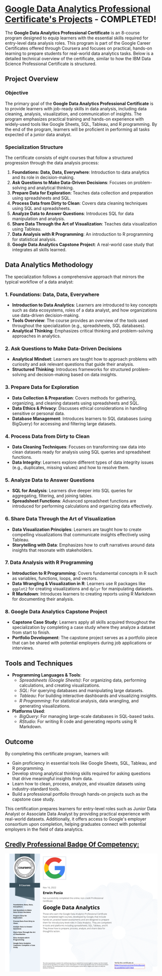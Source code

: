 # [Google Data Analytics Professional Certificate's Projects](https://www.credly.com/badges/06abf21b-b15c-4cc1-ba73-f9b5c75c0071) - COMPLETED!

The **Google Data Analytics Professional Certificate** is an 8-course program designed to equip learners with the essential skills required for entry-level data analysis roles. This program is part of the Google Career Certificates offered through Coursera and focuses on practical, hands-on learning to prepare students for real-world data analytics tasks. Below is a detailed technical overview of the certificate, similar to how the IBM Data Science Professional Certificate is structured.

## Project Overview

### Objective
The primary goal of the **Google Data Analytics Professional Certificate** is to provide learners with job-ready skills in data analysis, including data cleaning, analysis, visualization, and communication of insights. The program emphasizes practical training and hands-on experience with widely-used tools like Google Sheets, SQL, Tableau, and R programming. By the end of the program, learners will be proficient in performing all tasks expected of a junior data analyst.

### Specialization Structure
The certificate consists of eight courses that follow a structured progression through the data analysis process:
1. **Foundations: Data, Data, Everywhere**: Introduction to data analytics and its role in decision-making.
2. **Ask Questions to Make Data-Driven Decisions**: Focuses on problem-solving and analytical thinking.
3. **Prepare Data for Exploration**: Teaches data collection and preparation using spreadsheets and SQL.
4. **Process Data from Dirty to Clean**: Covers data cleaning techniques using SQL and spreadsheets.
5. **Analyze Data to Answer Questions**: Introduces SQL for data manipulation and analysis.
6. **Share Data Through the Art of Visualization**: Teaches data visualization using Tableau.
7. **Data Analysis with R Programming**: An introduction to R programming for statistical analysis.
8. **Google Data Analytics Capstone Project**: A real-world case study that integrates all skills learned.

## Data Analytics Methodology

The specialization follows a comprehensive approach that mirrors the typical workflow of a data analyst:

### 1. **Foundations: Data, Data, Everywhere**
   - **Introduction to Data Analytics**: Learners are introduced to key concepts such as data ecosystems, roles of a data analyst, and how organizations use data-driven decision-making.
   - **Tools Overview**: The course provides an overview of the tools used throughout the specialization (e.g., spreadsheets, SQL databases).
   - **Analytical Thinking**: Emphasizes critical thinking and problem-solving approaches in analytics.

### 2. **Ask Questions to Make Data-Driven Decisions**
   - **Analytical Mindset**: Learners are taught how to approach problems with curiosity and ask relevant questions that guide their analysis.
   - **Structured Thinking**: Introduces frameworks for structured problem-solving and decision-making based on data insights.

### 3. **Prepare Data for Exploration**
   - **Data Collection & Preparation**: Covers methods for gathering, organizing, and cleaning datasets using spreadsheets and SQL.
   - **Data Ethics & Privacy**: Discusses ethical considerations in handling sensitive or personal data.
   - **Database Management**: Introduces learners to SQL databases (using BigQuery) for accessing and filtering large datasets.

### 4. **Process Data from Dirty to Clean**
   - **Data Cleaning Techniques**: Focuses on transforming raw data into clean datasets ready for analysis using SQL queries and spreadsheet functions.
   - **Data Integrity**: Learners explore different types of data integrity issues (e.g., duplicates, missing values) and how to resolve them.

### 5. **Analyze Data to Answer Questions**
   - **SQL for Analysis**: Learners dive deeper into SQL queries for aggregating, filtering, and joining tables.
   - **Spreadsheet Functions**: Advanced spreadsheet functions are introduced for performing calculations and organizing data effectively.

### 6. **Share Data Through the Art of Visualization**
   - **Data Visualization Principles**: Learners are taught how to create compelling visualizations that communicate insights effectively using Tableau.
   - **Storytelling with Data**: Emphasizes how to craft narratives around data insights that resonate with stakeholders.

### 7. **Data Analysis with R Programming**
   - **Introduction to R Programming**: Covers fundamental concepts in R such as variables, functions, loops, and vectors.
   - **Data Wrangling & Visualization in R**: Learners use R packages like `ggplot2` for creating visualizations and `dplyr` for manipulating datasets.
   - **R Markdown**: Introduces learners to creating reports using R Markdown for documenting their analysis.

### 8. **Google Data Analytics Capstone Project**
   - **Capstone Case Study**: Learners apply all skills acquired throughout the specialization by completing a case study where they analyze a dataset from start to finish.
   - **Portfolio Development**: The capstone project serves as a portfolio piece that can be shared with potential employers during job applications or interviews.

## Tools and Techniques

- **Programming Languages & Tools**:
  - *Spreadsheets (Google Sheets)*: For organizing data, performing calculations, and creating visualizations.
  - *SQL*: For querying databases and manipulating large datasets.
  - *Tableau*: For building interactive dashboards and visualizing insights.
  - *R Programming*: For statistical analysis, data wrangling, and generating visualizations.
- **Platforms Used**:
  - *BigQuery*: For managing large-scale databases in SQL-based tasks.
  - *RStudio*: For writing R code and generating reports using R Markdown.

## Outcome

By completing this certificate program, learners will:
- Gain proficiency in essential tools like Google Sheets, SQL, Tableau, and R programming.
- Develop strong analytical thinking skills required for asking questions that drive meaningful insights from data.
- Learn how to clean, process, analyze, and visualize datasets using industry-standard tools.
- Build a professional portfolio through hands-on projects such as the capstone case study.

This certification prepares learners for entry-level roles such as Junior Data Analyst or Associate Data Analyst by providing practical experience with real-world datasets. Additionally, it offers access to Google's employer consortium upon completion, helping graduates connect with potential employers in the field of data analytics.

## [Credly Professional Badge Of Competency:](https://www.credly.com/badges/06abf21b-b15c-4cc1-ba73-f9b5c75c0071)

<p style="text-align:center">
    <a href="https://coursera.org/verify/professional-cert/8QDS7UQTT964" target="_blank">
    <img src="images/GDA_PC.png" alt="Google Data Analytics Professional Certificate"  />
    </a>
</p>
